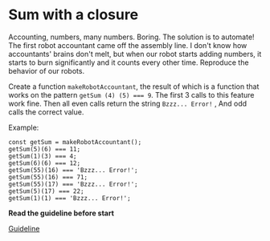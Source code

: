 # Sum with a closure

Accounting, numbers, many numbers. Boring. The solution is to automate! The first robot accountant came off the assembly line. I don't know how accountants' brains don't melt, but when our robot starts adding numbers, it starts to burn significantly and it counts every other time.
Reproduce the behavior of our robots. 

Create a function `makeRobotAccountant`, 
the result of which is a function 
that works on the pattern `getSum (4) (5) === 9`.
The first 3 calls to this feature work fine. 
Then all even calls return the string `Bzzz... Error!`
, And odd calls the correct value.

Example:
```
const getSum = makeRobotAccountant();
getSum(5)(6) === 11;
getSum(1)(3) === 4;
getSum(6)(6) === 12;
getSum(55)(16) === 'Bzzz... Error!';
getSum(55)(16) === 71;
getSum(55)(17) === 'Bzzz... Error!';
getSum(5)(17) === 22;
getSum(1)(1) === 'Bzzz... Error!';
```

**Read the guideline before start**

[Guideline](https://github.com/mate-academy/js_task-guideline/blob/master/README.md)
